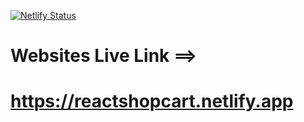 [![Netlify Status](https://api.netlify.com/api/v1/badges/467b9734-29e6-434c-ac47-959667d25e9f/deploy-status)](https://app.netlify.com/sites/reactshopcart/deploys)

# Websites Live Link ==>
# https://reactshopcart.netlify.app
